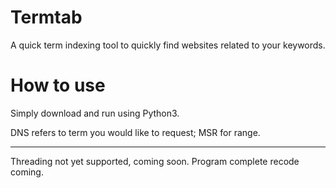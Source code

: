 # Termtab
 A quick term indexing tool to quickly find websites related to your keywords.

# How to use
 Simply download and run using Python3.

 DNS refers to term you would like to request; MSR for range.

***

Threading not yet supported, coming soon.
Program complete recode coming.